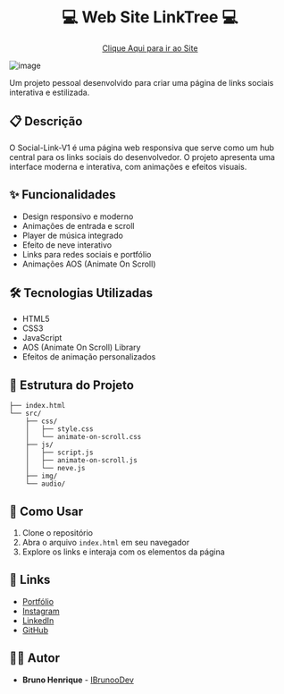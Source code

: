 ### <h1 align="center"> :computer: Web Site LinkTree :computer:</h1>

<p align="center">
 <a href="https://iibrunoodev.netlify.app/">Clique Aqui para ir ao Site</a><br/>
</p>

![image](https://github.com/user-attachments/assets/9b6c05b4-3132-4c65-84d4-95dce8e4531c)



Um projeto pessoal desenvolvido para criar uma página de links sociais interativa e estilizada.

## 📋 Descrição

O Social-Link-V1 é uma página web responsiva que serve como um hub central para os links sociais do desenvolvedor. O projeto apresenta uma interface moderna e interativa, com animações e efeitos visuais.

## ✨ Funcionalidades

- Design responsivo e moderno
- Animações de entrada e scroll
- Player de música integrado
- Efeito de neve interativo
- Links para redes sociais e portfólio
- Animações AOS (Animate On Scroll)

## 🛠️ Tecnologias Utilizadas

- HTML5
- CSS3
- JavaScript
- AOS (Animate On Scroll) Library
- Efeitos de animação personalizados

## 📁 Estrutura do Projeto

```
├── index.html
└── src/
    ├── css/
    │   ├── style.css
    │   └── animate-on-scroll.css
    ├── js/
    │   ├── script.js
    │   ├── animate-on-scroll.js
    │   └── neve.js
    ├── img/
    └── audio/
```

## 🚀 Como Usar

1. Clone o repositório
2. Abra o arquivo `index.html` em seu navegador
3. Explore os links e interaja com os elementos da página

## 🔗 Links

- [Portfólio](https://ibrunoodev.netlify.app/)
- [Instagram](https://www.instagram.com/IBrunooDev/)
- [LinkedIn](https://www.linkedin.com/in/brunocarus/)
- [GitHub](https://github.com/IBrunooDev)

## 👨‍💻 Autor

- **Bruno Henrique** - [IBrunooDev](https://github.com/IBrunooDev)
